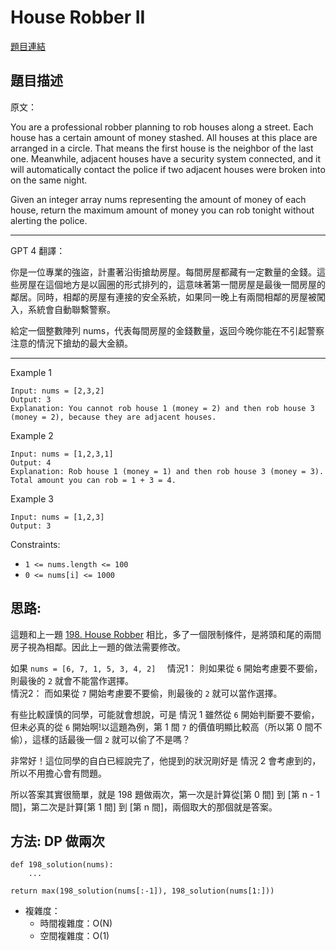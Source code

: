 # House Robber II

[題目連結](https://leetcode.com/problems/house-robber-ii/description/)

## 題目描述
原文：
  
You are a professional robber planning to rob houses along a street. Each house has a certain amount of money stashed. All houses at this place are arranged in a circle. That means the first house is the neighbor of the last one. Meanwhile, adjacent houses have a security system connected, and it will automatically contact the police if two adjacent houses were broken into on the same night.

Given an integer array nums representing the amount of money of each house, return the maximum amount of money you can rob tonight without alerting the police.

----

GPT 4 翻譯：

你是一位專業的強盜，計畫著沿街搶劫房屋。每間房屋都藏有一定數量的金錢。這些房屋在這個地方是以圓圈的形式排列的，這意味著第一間房屋是最後一間房屋的鄰居。同時，相鄰的房屋有連接的安全系統，如果同一晚上有兩間相鄰的房屋被闖入，系統會自動聯繫警察。

給定一個整數陣列 nums，代表每間房屋的金錢數量，返回今晚你能在不引起警察注意的情況下搶劫的最大金額。

----

Example 1
```
Input: nums = [2,3,2]
Output: 3
Explanation: You cannot rob house 1 (money = 2) and then rob house 3 (money = 2), because they are adjacent houses.
```

Example 2
```
Input: nums = [1,2,3,1]
Output: 4
Explanation: Rob house 1 (money = 1) and then rob house 3 (money = 3).
Total amount you can rob = 1 + 3 = 4.
```

Example 3
```
Input: nums = [1,2,3]
Output: 3
```

Constraints:

* `1 <= nums.length <= 100`
* `0 <= nums[i] <= 1000`

## 思路:

這題和上一題 [198. House Robber](../198.%20House%20Robber/) 相比，多了一個限制條件，是將頭和尾的兩間房子視為相鄰。因此上一題的做法需要修改。

如果 `nums = [6, 7, 1, 5, 3, 4, 2]  `
情況1： 則如果從 `6` 開始考慮要不要偷，則最後的 `2` 就會不能當作選擇。  
情況2： 而如果從 `7` 開始考慮要不要偷，則最後的 `2` 就可以當作選擇。  
  
有些比較謹慎的同學，可能就會想說，可是 情況 1 雖然從 `6` 開始判斷要不要偷，但未必真的從 `6` 開始啊!以這題為例，第 1 間 `7` 的價值明顯比較高（所以第 0 間不偷），這樣的話最後一個 `2` 就可以偷了不是嗎？  
  
非常好！這位同學的自白已經說完了，他提到的狀況剛好是 情況 2 會考慮到的，所以不用擔心會有問題。
    
所以答案其實很簡單，就是 198 題做兩次，第一次是計算從[第 0 間] 到 [第 n - 1 間]，第二次是計算[第 1 間] 到 [第 n 間]，兩個取大的那個就是答案。


## 方法: DP 做兩次

```
def 198_solution(nums):
    ...

return max(198_solution(nums[:-1]), 198_solution(nums[1:]))
```

* 複雜度：
  * 時間複雜度：O(N)
  * 空間複雜度：O(1)
